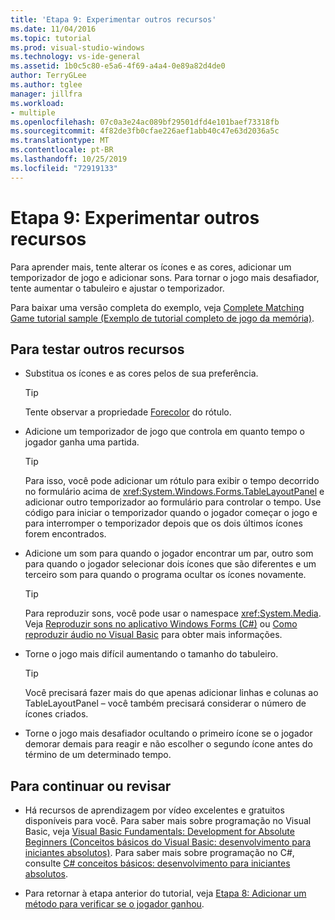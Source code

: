 ```yaml
---
title: 'Etapa 9: Experimentar outros recursos'
ms.date: 11/04/2016
ms.topic: tutorial
ms.prod: visual-studio-windows
ms.technology: vs-ide-general
ms.assetid: 1b0c5c80-e5a6-4f69-a4a4-0e89a82d4de0
author: TerryGLee
ms.author: tglee
manager: jillfra
ms.workload:
- multiple
ms.openlocfilehash: 07c0a3e24ac089bf29501dfd4e101baef73318fb
ms.sourcegitcommit: 4f82de3fb0cfae226aef1abb40c47e63d2036a5c
ms.translationtype: MT
ms.contentlocale: pt-BR
ms.lasthandoff: 10/25/2019
ms.locfileid: "72919133"
---
```

# <a name="step-9-try-other-features"></a>Etapa 9: Experimentar outros recursos
Para aprender mais, tente alterar os ícones e as cores, adicionar um temporizador de jogo e adicionar sons. Para tornar o jogo mais desafiador, tente aumentar o tabuleiro e ajustar o temporizador.

Para baixar uma versão completa do exemplo, veja [Complete Matching Game tutorial sample (Exemplo de tutorial completo de jogo da memória)](https://code.msdn.microsoft.com/Complete-Matching-Game-4cffddba).

## <a name="to-try-other-features"></a>Para testar outros recursos

- Substitua os ícones e as cores pelos de sua preferência.

    > [!TIP]
    > Tente observar a propriedade [Forecolor](<xref:System.Windows.Forms.Control.ForeColor%2A>) do rótulo.

- Adicione um temporizador de jogo que controla em quanto tempo o jogador ganha uma partida.

    > [!TIP]
    > Para isso, você pode adicionar um rótulo para exibir o tempo decorrido no formulário acima de <xref:System.Windows.Forms.TableLayoutPanel> e adicionar outro temporizador ao formulário para controlar o tempo. Use código para iniciar o temporizador quando o jogador começar o jogo e para interromper o temporizador depois que os dois últimos ícones forem encontrados.

- Adicione um som para quando o jogador encontrar um par, outro som para quando o jogador selecionar dois ícones que são diferentes e um terceiro som para quando o programa ocultar os ícones novamente.

    > [!TIP]
    > Para reproduzir sons, você pode usar o namespace <xref:System.Media>. Veja [Reproduzir sons no aplicativo Windows Forms (C#)](https://www.youtube.com/watch?v=qOh4ooHg1UU&feature=youtu.be) ou [Como reproduzir áudio no Visual Basic](https://www.youtube.com/watch?v=-4oPDeQrtMs&feature=youtu.be) para obter mais informações.

- Torne o jogo mais difícil aumentando o tamanho do tabuleiro.

    > [!TIP]
    > Você precisará fazer mais do que apenas adicionar linhas e colunas ao TableLayoutPanel – você também precisará considerar o número de ícones criados.

- Torne o jogo mais desafiador ocultando o primeiro ícone se o jogador demorar demais para reagir e não escolher o segundo ícone antes do término de um determinado tempo.

## <a name="to-continue-or-review"></a>Para continuar ou revisar

- Há recursos de aprendizagem por vídeo excelentes e gratuitos disponíveis para você. Para saber mais sobre programação no Visual Basic, veja [Visual Basic Fundamentals: Development for Absolute Beginners (Conceitos básicos do Visual Basic: desenvolvimento para iniciantes absolutos)](https://channel9.msdn.com/Series/Visual-Basic-Development-for-Absolute-Beginners). Para saber mais sobre programação no C#, consulte [ C# conceitos básicos: desenvolvimento para iniciantes absolutos](https://channel9.msdn.com/Series/C-Sharp-Fundamentals-Development-for-Absolute-Beginners).

- Para retornar à etapa anterior do tutorial, veja [Etapa 8: Adicionar um método para verificar se o jogador ganhou](../ide/step-8-add-a-method-to-verify-whether-the-player-won.md).
